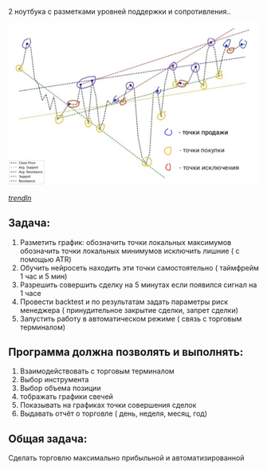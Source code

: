  2 ноутбука с разметками уровней поддержки и сопротивления..
 
<img src="pictures/trendln.png" width="600">

*[trendln](https://github.com/GregoryMorse/trendln)*

## Задача:
1) Разметить график: 
      обозначить точки локальных максимумов
      обозначить точки локальных минимумов
      исключить лишние ( с помощью ATR)
2) Обучить нейросеть находить эти точки самостоятельно ( таймфрейм 1 час и 5 мин)
3) Разрешить совершить сделку на 5 минутах если появился сигнал на 1 часе
4) Провести backtest и по результатам задать параметры риск менеджера ( принудительное закрытие сделки, запрет сделки)
5) Запустить работу в автоматическом режиме ( связь с торговым терминалом)

## Программа должна позволять и выполнять:
1) Взаимодействовать с торговым терминалом
2) Выбор инструмента
3) Выбор объема позиции
4) тображать графики свечей
5) Показывать на графиках точки совершения сделок
6) Выдавать отчёт о торговле ( день, неделя, месяц, год)

## Общая задача:
Сделать торговлю максимально прибыльной и автоматизированной
